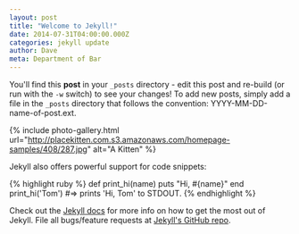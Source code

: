 ```yaml
---
layout: post
title: "Welcome to Jekyll!"
date: 2014-07-31T04:00:00.000Z
categories: jekyll update
author: Dave
meta: Department of Bar
---
```


You'll find this **post** in your `_posts` directory - edit this post and re-build (or run with the `-w` switch) to see your changes!
To add new posts, simply add a file in the `_posts` directory that follows the convention: YYYY-MM-DD-name-of-post.ext.

{% include photo-gallery.html url="http://placekitten.com.s3.amazonaws.com/homepage-samples/408/287.jpg" alt="A Kitten" %}

Jekyll also offers powerful support for code snippets:

{% highlight ruby %}
def print_hi(name)
  puts "Hi, #{name}"
end
print_hi('Tom')
#=> prints 'Hi, Tom' to STDOUT.
{% endhighlight %}

Check out the [Jekyll docs][jekyll] for more info on how to get the most out of Jekyll. File all bugs/feature requests at [Jekyll's GitHub repo][jekyll-gh].

[jekyll-gh]: https://github.com/jekyll/jekyll
[jekyll]:    http://jekyllrb.com

